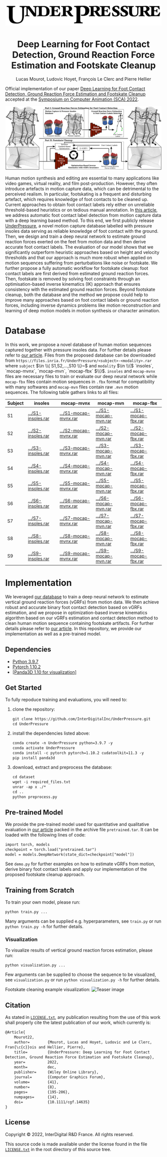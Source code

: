 <p align="center">
	<img src="logo.png" alt="UnderPressure's logo"/>
</p>
<h1 align="center">
	Deep Learning for Foot Contact Detection, Ground Reaction Force Estimation and Footskate Cleanup
</h1>
<p align="center">
Lucas Mourot, Ludovic Hoyet, François Le Clerc and Pierre Hellier
</p>

Official implementation of our paper [Deep Learning for Foot Contact Detection, Ground Reaction Force Estimation and Footskate Cleanup](https://arxiv.org/abs/2208.04598) accepted at the [Symposium on Computer Animation (SCA) 2022](http://computeranimation.org/).

![Teaser image](/teaser.png)

Human motion synthesis and editing are essential to many applications like video games, virtual reality, and film post-production. However, they often introduce artefacts in motion capture data, which can be detrimental to the perceived realism. In particular, footskating is a frequent and disturbing artefact, which requires knowledge of foot contacts to be cleaned up. Current approaches to obtain foot contact labels rely either on unreliable threshold-based heuristics or on tedious manual annotation. In [this article](https://arxiv.org/abs/2208.04598), we address automatic foot contact label detection from motion capture data with a deep learning based method. To this end, we first publicly release [UnderPressure](https://github.com/InterDigitalInc/UnderPressure#Database), a novel motion capture database labelled with pressure insoles data serving as reliable knowledge of foot contact with the ground. Then, we design and train a deep neural network to estimate ground reaction forces exerted on the feet from motion data and then derive accurate foot contact labels. The evaluation of our model shows that we significantly outperform heuristic approaches based on height and velocity thresholds and that our approach is much more robust when applied on motion sequences suffering from perturbations like noise or footskate. We further propose a fully automatic workflow for footskate cleanup: foot contact labels are first derived from estimated ground reaction forces. Then, footskate is removed by solving foot constraints through an optimisation-based inverse kinematics (IK) approach that ensures consistency with the estimated ground reaction forces. Beyond footskate cleanup, both the database and the method we propose could help to improve many approaches based on foot contact labels or ground reaction forces, including inverse dynamics problems like motion reconstruction and learning of deep motion models in motion synthesis or character animation.

# Database
In this work, we propose a novel database of human motion sequences captured together with pressure insoles data. For further details please refer to [our article](https://arxiv.org/abs/2208.04598). Files from the proposed database can be downloaded from `https://files.inria.fr/UnderPressure/<subject>-<modality>.rar` where `subject` $\in \\{ S1,S2,...,S10 \\}~$ and `modality` $\in \\{$ `insoles`, `mocap-mvnx`, `mocap-mvn`, `mocap-fbx` $\\}$. `insoles` and `mocap-mvnx` files are necessary files to train or evaluate our deep neural network while `mocap-fbx` files contain motion sequences in `.fbx` format for compatibility with many softwares and `mocap-mvn` files contain raw `.mvn` motion sequences. The following table gathers links to all files:

| Subject | insoles                                                                   | mocap-mvnx                                                                      | mocap-mvn                                                                     | mocap-fbx                                                                      |
|---------|---------------------------------------------------------------------------|---------------------------------------------------------------------------------|-------------------------------------------------------------------------------|--------------------------------------------------------------------------------|
| S1      | [.../S1-insoles.rar](https://files.inria.fr/UnderPressure/S1-insoles.rar) | [.../S1-mocap-mvnx.rar](https://files.inria.fr/UnderPressure/S1-mocap-mvnx.rar) | [.../S1-mocap-mvn.rar](https://files.inria.fr/UnderPressure/S1-mocap-mvn.rar) | [.../S1-mocap-fbx.rar](https://files.inria.fr/UnderPressure/S1-mocap-fbx.rar)  |
| S2      | [.../S2-insoles.rar](https://files.inria.fr/UnderPressure/S2-insoles.rar) | [.../S2-mocap-mvnx.rar](https://files.inria.fr/UnderPressure/S2-mocap-mvnx.rar) | [.../S2-mocap-mvn.rar](https://files.inria.fr/UnderPressure/S2-mocap-mvn.rar) | [.../S2-mocap-fbx.rar](https://files.inria.fr/UnderPressure/S2-mocap-fbx.rar)  |
| S3      | [.../S3-insoles.rar](https://files.inria.fr/UnderPressure/S3-insoles.rar) | [.../S3-mocap-mvnx.rar](https://files.inria.fr/UnderPressure/S3-mocap-mvnx.rar) | [.../S3-mocap-mvn.rar](https://files.inria.fr/UnderPressure/S3-mocap-mvn.rar) | [.../S3-mocap-fbx.rar](https://files.inria.fr/UnderPressure/S3-mocap-fbx.rar)  |
| S4      | [.../S4-insoles.rar](https://files.inria.fr/UnderPressure/S4-insoles.rar) | [.../S4-mocap-mvnx.rar](https://files.inria.fr/UnderPressure/S4-mocap-mvnx.rar) | [.../S4-mocap-mvn.rar](https://files.inria.fr/UnderPressure/S4-mocap-mvn.rar) | [.../S4-mocap-fbx.rar](https://files.inria.fr/UnderPressure/S4-mocap-fbx.rar)  |
| S5      | [.../S5-insoles.rar](https://files.inria.fr/UnderPressure/S5-insoles.rar) | [.../S5-mocap-mvnx.rar](https://files.inria.fr/UnderPressure/S5-mocap-mvnx.rar) | [.../S5-mocap-mvn.rar](https://files.inria.fr/UnderPressure/S5-mocap-mvn.rar) | [.../S5-mocap-fbx.rar](https://files.inria.fr/UnderPressure/S5-mocap-fbx.rar)  |
| S6      | [.../S6-insoles.rar](https://files.inria.fr/UnderPressure/S6-insoles.rar) | [.../S6-mocap-mvnx.rar](https://files.inria.fr/UnderPressure/S6-mocap-mvnx.rar) | [.../S6-mocap-mvn.rar](https://files.inria.fr/UnderPressure/S6-mocap-mvn.rar) | [.../S6-mocap-fbx.rar](https://files.inria.fr/UnderPressure/S6-mocap-fbx.rar)  |
| S7      | [.../S7-insoles.rar](https://files.inria.fr/UnderPressure/S7-insoles.rar) | [.../S7-mocap-mvnx.rar](https://files.inria.fr/UnderPressure/S7-mocap-mvnx.rar) | [.../S7-mocap-mvn.rar](https://files.inria.fr/UnderPressure/S7-mocap-mvn.rar) | [.../S7-mocap-fbx.rar](https://files.inria.fr/UnderPressure/S7-mocap-fbx.rar)  |
| S8      | [.../S8-insoles.rar](https://files.inria.fr/UnderPressure/S8-insoles.rar) | [.../S8-mocap-mvnx.rar](https://files.inria.fr/UnderPressure/S8-mocap-mvnx.rar) | [.../S8-mocap-mvn.rar](https://files.inria.fr/UnderPressure/S8-mocap-mvn.rar) | [.../S8-mocap-fbx.rar](https://files.inria.fr/UnderPressure/S8-mocap-fbx.rar)  |
| S9      | [.../S9-insoles.rar](https://files.inria.fr/UnderPressure/S9-insoles.rar) | [.../S9-mocap-mvnx.rar](https://files.inria.fr/UnderPressure/S9-mocap-mvnx.rar) | [.../S9-mocap-mvn.rar](https://files.inria.fr/UnderPressure/S9-mocap-mvn.rar) | [.../S9-mocap-fbx.rar](https://files.inria.fr/UnderPressure/S9-mocap-fbx.rar)  |

# Implementation
We leveraged [our database](https://github.com/InterDigitalInc/UnderPressure#Database) to train a deep neural network to estimate vertical ground reaction forces (vGRFs) from motion data. We then achieve robust and accurate binary foot contact detection based on vGRFs estimation, and we propose in optimization-based inverse kinematics algorithm based on our vGRFs estimation and contact detection method to clean human motion sequence containing footskate artifacts. For further details please refer to [our article](https://arxiv.org/abs/2208.04598). In this repository, we provide our implementation as well as a pre-trained model.

## Dependencies
* [Python 3.9.7](https://docs.python.org/3.9/)
* [Pytorch 1.10.2](https://pytorch.org/docs/1.10/)
* [[Panda3D 1.10 for visualization]](https://docs.panda3d.org/1.10/python/index)

## Get Started
To fully repoduce training and evaluations, you will need to:
1. clone the repository:
    ```
    git clone https://github.com/InterDigitalInc/UnderPressure.git
    cd UnderPressure
    ```

2. install the dependencies listed above:
    ```
	conda create -n UnderPressure python=3.9.7 -y
	conda activate UnderPressure
	conda install -c pytorch pytorch=1.10.2 cudatoolkit=11.3 -y
	pip install panda3d
    ```

3. download, extract and preprocess the database:
    ```
	cd dataset
	wget -i required_files.txt
	unrar -ap x ./*
	cd ..
	python preprocess.py
    ```

## Pre-trained Model
We provide the pre-trained model used for quantitative and qualitative evaluation in [our article](https://arxiv.org/abs/2208.04598) packed in the archive file `pretrained.tar`. It can be loaded with the following lines of code:
```
import torch, models
checkpoint = torch.load("pretrained.tar")
model = models.DeepNetwork(state_dict=checkpoint["model"])
```
See `demo.py` for further examples on how to estimate vGRFs from motion, derive binary foot contact labels and apply our implementation of the proposed footskate cleanup approach.

## Training from Scratch
To train your own model, please run:
```
python train.py ...
```
Many arguments can be supplied e.g. hyperparameters, see `train.py` or run `python train.py -h` for further details.

### Visualization
To visualize results of vertical ground reaction forces estimation, please run:
```
python visualization.py ...
```
Few arguments can be supplied to choose the sequence to be visualized, see `visualization.py` or run `python visualization.py -h` for further details.

Footskate cleaning example visualization:
![Teaser image](/demo_footskate.gif)

## Citation
As stated in [`LICENSE.txt`](https://github.com/InterDigitalInc/UnderPressure/blob/main/LICENCE.txt), any publication resulting from the use of this work shall properly cite the latest publication of our work, which currently is:
```
@Article{
    Mourot22,
    author=        {Mourot, Lucas and Hoyet, Ludovic and Le Clerc, Fran{\c{c}}ois and Hellier, Pierre},
    title=         {UnderPressure: Deep Learning for Foot Contact Detection, Ground Reaction Force Estimation and Footskate Cleanup},
    year=          2022,
    month=         dec,
    publisher=     {Wiley Online Library},
    journal=       {Computer Graphics Forum},
    volume=        {41},
    number=        {8},
    pages=         {195-206},
    numpages=      {14},
    doi=           {10.1111/cgf.14635}
}
```

## License
Copyright © 2022, InterDigital R&D France. All rights reserved.

This source code is made available under the license found in the file [`LICENSE.txt`](https://github.com/InterDigitalInc/UnderPressure/blob/main/LICENCE.txt) in the root directory of this source tree.